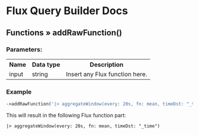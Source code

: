 # Flux Query Builder Docs

## Functions &raquo; addRawFunction()

### Parameters:

<table>
  <tbody>
    <tr>
      <th>Name</th>
      <th>Data type</th>
      <th>Description</th>
    </tr>
    <tr>
      <td>input</td>
      <td>string</td>
      <td>Insert any Flux function here.</td>
    </tr>
  </tbody>
</table>


### Example

```php
->addRawFunction('|> aggregateWindow(every: 20s, fn: mean, timeDst: "_time")')
```

This will result in the following Flux function part:

```
|> aggregateWindow(every: 20s, fn: mean, timeDst: "_time")
```
